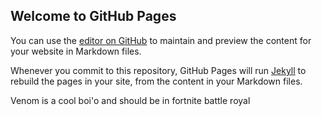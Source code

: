## Welcome to GitHub Pages

You can use the [editor on GitHub](https://github.com/venomiscool/venomiscool.github.io/edit/master/README.md) to maintain and preview the content for your website in Markdown files.

Whenever you commit to this repository, GitHub Pages will run [Jekyll](https://jekyllrb.com/) to rebuild the pages in your site, from the content in your Markdown files.

Venom is a cool boi'o and should be in fortnite battle royal 
